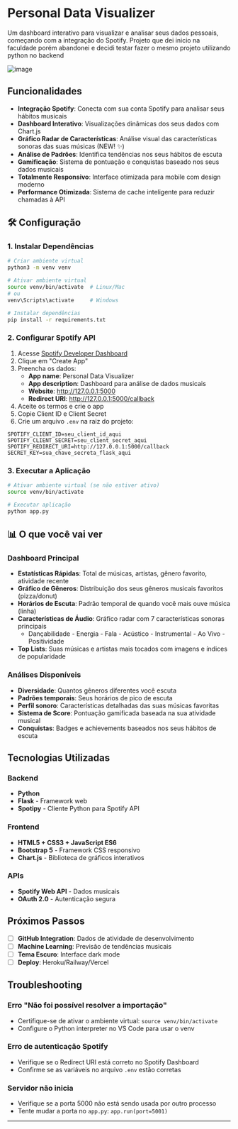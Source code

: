 # Personal Data Visualizer

Um dashboard interativo para visualizar e analisar seus dados pessoais, começando com a integração do Spotify.
Projeto que dei inicio na faculdade porém abandonei e decidi testar fazer o mesmo projeto utilizando python no backend

![image](https://github.com/user-attachments/assets/b91ace0f-b7a3-4ad2-9d24-ed3c7e5058b1)


## Funcionalidades

- **Integração Spotify**: Conecta com sua conta Spotify para analisar seus hábitos musicais
- **Dashboard Interativo**: Visualizações dinâmicas dos seus dados com Chart.js
- **Gráfico Radar de Características**: Análise visual das características sonoras das suas músicas (NEW! ✨)
- **Análise de Padrões**: Identifica tendências nos seus hábitos de escuta
- **Gamificação**: Sistema de pontuação e conquistas baseado nos seus dados musicais
- **Totalmente Responsivo**: Interface otimizada para mobile com design moderno
- **Performance Otimizada**: Sistema de cache inteligente para reduzir chamadas à API

## 🛠️ Configuração

### 1. Instalar Dependências

```bash
# Criar ambiente virtual
python3 -m venv venv

# Ativar ambiente virtual
source venv/bin/activate  # Linux/Mac
# ou
venv\Scripts\activate     # Windows

# Instalar dependências
pip install -r requirements.txt
```

### 2. Configurar Spotify API

1. Acesse [Spotify Developer Dashboard](https://developer.spotify.com/dashboard)
2. Clique em "Create App"
3. Preencha os dados:
   - **App name**: Personal Data Visualizer
   - **App description**: Dashboard para análise de dados musicais
   - **Website**: http://127.0.0.1:5000
   - **Redirect URI**: http://127.0.0.1:5000/callback
4. Aceite os termos e crie o app
5. Copie Client ID e Client Secret
6. Crie um arquivo `.env` na raiz do projeto:

```env
SPOTIFY_CLIENT_ID=seu_client_id_aqui
SPOTIFY_CLIENT_SECRET=seu_client_secret_aqui
SPOTIFY_REDIRECT_URI=http://127.0.0.1:5000/callback
SECRET_KEY=sua_chave_secreta_flask_aqui
```

### 3. Executar a Aplicação

```bash
# Ativar ambiente virtual (se não estiver ativo)
source venv/bin/activate

# Executar aplicação
python app.py
```

## 📊 O que você vai ver

### Dashboard Principal

- **Estatísticas Rápidas**: Total de músicas, artistas, gênero favorito, atividade recente
- **Gráfico de Gêneros**: Distribuição dos seus gêneros musicais favoritos (pizza/donut)
- **Horários de Escuta**: Padrão temporal de quando você mais ouve música (linha)
- **Características de Áudio**: Gráfico radar com 7 características sonoras principais
  - Dançabilidade - Energia - Fala - Acústico - Instrumental - Ao Vivo - Positividade
- **Top Lists**: Suas músicas e artistas mais tocados com imagens e índices de popularidade

### Análises Disponíveis

- **Diversidade**: Quantos gêneros diferentes você escuta
- **Padrões temporais**: Seus horários de pico de escuta
- **Perfil sonoro**: Características detalhadas das suas músicas favoritas
- **Sistema de Score**: Pontuação gamificada baseada na sua atividade musical
- **Conquistas**: Badges e achievements baseados nos seus hábitos de escuta

## Tecnologias Utilizadas

### Backend

- **Python**
- **Flask** - Framework web
- **Spotipy** - Cliente Python para Spotify API

### Frontend

- **HTML5 + CSS3 + JavaScript ES6**
- **Bootstrap 5** - Framework CSS responsivo
- **Chart.js** - Biblioteca de gráficos interativos

### APIs

- **Spotify Web API** - Dados musicais
- **OAuth 2.0** - Autenticação segura

## Próximos Passos

- [ ] **GitHub Integration**: Dados de atividade de desenvolvimento
- [ ] **Machine Learning**: Previsão de tendências musicais
- [ ] **Tema Escuro**: Interface dark mode
- [ ] **Deploy**: Heroku/Railway/Vercel

## Troubleshooting

### Erro "Não foi possível resolver a importação"

- Certifique-se de ativar o ambiente virtual: `source venv/bin/activate`
- Configure o Python interpreter no VS Code para usar o venv

### Erro de autenticação Spotify

- Verifique se o Redirect URI está correto no Spotify Dashboard
- Confirme se as variáveis no arquivo `.env` estão corretas

### Servidor não inicia

- Verifique se a porta 5000 não está sendo usada por outro processo
- Tente mudar a porta no `app.py`: `app.run(port=5001)`

---
